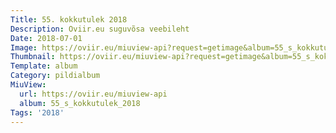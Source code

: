 ```yaml
---
Title: 55. kokkutulek 2018
Description: Oviir.eu suguvõsa veebileht
Date: 2018-07-01
Image: https://oviir.eu/miuview-api?request=getimage&album=55_s_kokkutulek_2018&item=dsc_0828.jpg&size=1200&mode=longest
Thumbnail: https://oviir.eu/miuview-api?request=getimage&album=55_s_kokkutulek_2018&item=dsc_0828.jpg&size=360&mode=square
Template: album
Category: pildialbum
MiuView:
  url: https://oviir.eu/miuview-api
  album: 55_s_kokkutulek_2018
Tags: '2018'
---
```

